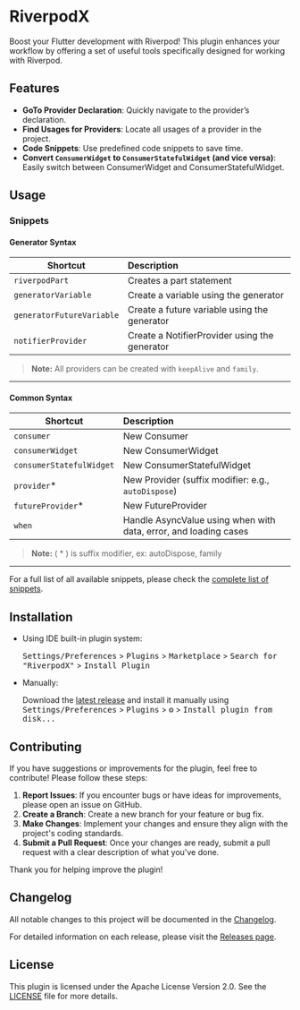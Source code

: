 # RiverpodX

Boost your Flutter development with Riverpod! This plugin enhances your workflow by offering a set of useful tools
specifically designed for working with Riverpod.

## Features

- <b>GoTo Provider Declaration</b>: Quickly navigate to the provider’s declaration.
- <b>Find Usages for Providers</b>: Locate all usages of a provider in the project.
- <b>Code Snippets</b>: Use predefined code snippets to save time.
- <b>Convert `ConsumerWidget` to `ConsumerStatefulWidget` (and vice versa)</b>: Easily switch between ConsumerWidget and
  ConsumerStatefulWidget.

## Usage

### Snippets

#### Generator Syntax

| Shortcut                  | Description                                   |
|---------------------------|:----------------------------------------------|
| `riverpodPart`            | Creates a part statement                      |
| `generatorVariable`       | Create a variable using the generator         |
| `generatorFutureVariable` | Create a future variable using the generator  |
| `notifierProvider`        | Create a NotifierProvider using the generator |

> **Note:** All providers can be created with `keepAlive` and `family`.

---

#### Common Syntax

| Shortcut                 | Description                                                      |
|--------------------------|:-----------------------------------------------------------------|
| `consumer`               | New Consumer                                                     |
| `consumerWidget`         | New ConsumerWidget                                               |
| `consumerStatefulWidget` | New ConsumerStatefulWidget                                       |
| `provider`*              | New Provider (suffix modifier: e.g., `autoDispose`)              |
| `futureProvider`*        | New FutureProvider                                               |
| `when`                   | Handle AsyncValue using when with data, error, and loading cases |

> **Note:** ( * ) is suffix modifier, ex: autoDispose, family
---
For a full list of all available snippets, please check the [complete list of snippets](snippets.md).

## Installation

- Using IDE built-in plugin system:

  <kbd>Settings/Preferences</kbd> > <kbd>Plugins</kbd> > <kbd>Marketplace</kbd> > <kbd>Search for "RiverpodX"</kbd> >
  <kbd>Install Plugin</kbd>

- Manually:

  Download the [latest release](https://github.com/ginex25/RiverpodX/releases/latest) and install it
  manually using
  <kbd>Settings/Preferences</kbd> > <kbd>Plugins</kbd> > <kbd>⚙️</kbd> > <kbd>Install plugin from disk...</kbd>

## Contributing

If you have suggestions or improvements for the plugin, feel free to contribute! Please follow these steps:

1. **Report Issues**: If you encounter bugs or have ideas for improvements, please open an issue on GitHub.
2. **Create a Branch**: Create a new branch for your feature or bug fix.
3. **Make Changes**: Implement your changes and ensure they align with the project's coding standards.
4. **Submit a Pull Request**: Once your changes are ready, submit a pull request with a clear description of what you've
   done.

Thank you for helping improve the plugin!

## Changelog

All notable changes to this project will be documented in the [Changelog](CHANGELOG.md).

For detailed information on each release, please visit
the [Releases page](https://github.com/ginex25/RiverpodX/releases).

## License

This plugin is licensed under the Apache License Version 2.0. See the [LICENSE](LICENSE) file for more details.